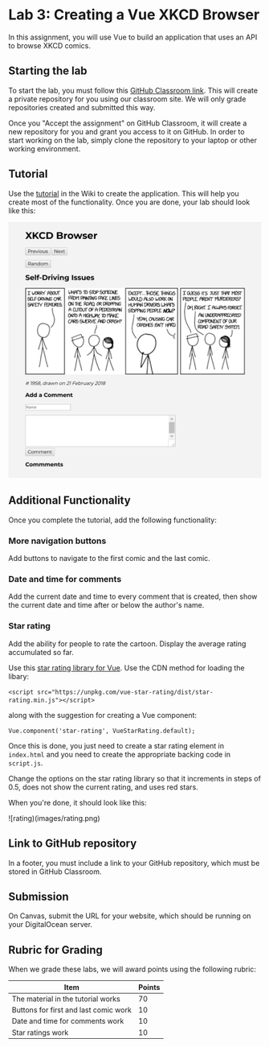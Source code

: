 # Lab 3: Creating a Vue XKCD Browser

In this assignment, you will use Vue to build an application that uses
an API to browse XKCD comics.

## Starting the lab

To start the lab, you must follow this [GitHub Classroom link](). This
will create a private repository for you using our classroom site. We
will only grade repositories created and submitted this way.

Once you "Accept the assignment" on GitHub Classroom, it will create a
new repository for you and grant you access to it on GitHub. In order
to start working on the lab, simply clone the repository to your
laptop or other working environment.

## Tutorial

Use the [tutorial](https://github.com/BYU-CS260-Winter-2018/lab3/wiki)
in the Wiki to create the application. This will help you create most
of the functionality. Once you are done, your lab should look like this:

![xkcd](images/xkcd.png)

## Additional Functionality

Once you complete the tutorial, add the following functionality:

### More navigation buttons

Add buttons to navigate to the first comic and the last comic.

### Date and time for comments

Add the current date and time to every comment that is created, then
show the current date and time after or below the author's name.

### Star rating

Add the ability for people to rate the cartoon. Display the average
rating accumulated so far.

Use this [star rating library for
Vue](https://github.com/craigh411/vue-star-rating). Use the CDN method
for loading the libary:

```
<script src="https://unpkg.com/vue-star-rating/dist/star-rating.min.js"></script>
```


along with the suggestion for creating a Vue component:

```
Vue.component('star-rating', VueStarRating.default);
```

Once this is done, you just need to create a star rating element in
`index.html` and you need to create the appropriate backing code in `script.js`.

Change the options on the star rating library so that it increments in
steps of 0.5, does not show the current rating, and uses red stars.

When you're done, it should look like this:

![rating)(images/rating.png)

## Link to GitHub repository

In a footer, you must include a link to your GitHub repository, which must be
stored in GitHub Classroom.

## Submission

On Canvas, submit the URL for your website, which should be running on
your DigitalOcean server.

## Rubric for Grading

When we grade these labs, we will award points using the following
rubric:

Item | Points
--- | ---
The material in the tutorial works | 70
Buttons for first and last comic work | 10
Date and time for comments work | 10
Star ratings work | 10
